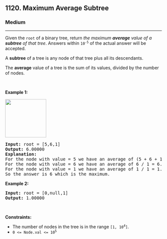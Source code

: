 <h2>1120. Maximum Average Subtree</h2><h3>Medium</h3><hr><div><p>Given the <code>root</code> of a binary tree, return <em>the maximum <strong>average</strong> value of a <strong>subtree</strong> of that tree</em>. Answers within <code>10<sup>-5</sup></code> of the actual answer will be accepted.</p>

<p>A <strong>subtree</strong> of a tree is any node of that tree plus all its descendants.</p>

<p>The <strong>average</strong> value of a tree is the sum of its values, divided by the number of nodes.</p>

<p>&nbsp;</p>
<p><strong>Example 1:</strong></p>
<img alt="" src="https://assets.leetcode.com/uploads/2019/04/09/1308_example_1.png" style="width: 132px; height: 123px;">
<pre><strong>Input:</strong> root = [5,6,1]
<strong>Output:</strong> 6.00000
<strong>Explanation:</strong> 
For the node with value = 5 we have an average of (5 + 6 + 1) / 3 = 4.
For the node with value = 6 we have an average of 6 / 1 = 6.
For the node with value = 1 we have an average of 1 / 1 = 1.
So the answer is 6 which is the maximum.
</pre>

<p><strong>Example 2:</strong></p>

<pre><strong>Input:</strong> root = [0,null,1]
<strong>Output:</strong> 1.00000
</pre>

<p>&nbsp;</p>
<p><strong>Constraints:</strong></p>

<ul>
	<li>The number of nodes in the tree is in the range <code>[1, 10<sup>4</sup>]</code>.</li>
	<li><code>0 &lt;= Node.val &lt;= 10<sup>5</sup></code></li>
</ul>
</div>